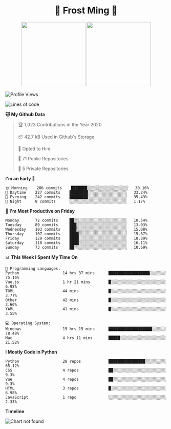 <h1 align="center">🦄 Frost Ming 🐍</h1>

<p align="center">
  <img height="200" src="https://github-readme-stats.vercel.app/api?username=frostming&show_icons=true&theme=dracula&include_all_commits=true" />
  <img height="200" src="https://github-readme-stats.vercel.app/api/top-langs/?username=frostming&theme=dracula&show_icons=true" />
</p>

<!--START_SECTION:waka-->
![Profile Views](http://img.shields.io/badge/Profile%20Views-11-blue)

![Lines of code](https://img.shields.io/badge/From%20Hello%20World%20I%27ve%20Written-13.6%20million%20lines%20of%20code-blue)

**🐱 My Github Data** 

> 🏆 1,023 Contributions in the Year 2020
 > 
> 📦 42.7 kB Used in Github's Storage 
 > 
> 💼 Opted to Hire
 > 
> 📜 71 Public Repositories
 > 
> 🔑 5 Private Repositories 

**I'm an Early 🐤** 

```text
🌞 Morning    206 commits    ███████░░░░░░░░░░░░░░░░░░   30.16% 
🌆 Daytime    227 commits    ████████░░░░░░░░░░░░░░░░░   33.24% 
🌃 Evening    242 commits    ████████░░░░░░░░░░░░░░░░░   35.43% 
🌙 Night      8 commits      ░░░░░░░░░░░░░░░░░░░░░░░░░   1.17%

```
📅 **I'm Most Productive on Friday** 

```text
Monday       72 commits     ██░░░░░░░░░░░░░░░░░░░░░░░   10.54% 
Tuesday      89 commits     ███░░░░░░░░░░░░░░░░░░░░░░   13.03% 
Wednesday    103 commits    ███░░░░░░░░░░░░░░░░░░░░░░   15.08% 
Thursday     107 commits    ████░░░░░░░░░░░░░░░░░░░░░   15.67% 
Friday       129 commits    ████░░░░░░░░░░░░░░░░░░░░░   18.89% 
Saturday     110 commits    ████░░░░░░░░░░░░░░░░░░░░░   16.11% 
Sunday       73 commits     ██░░░░░░░░░░░░░░░░░░░░░░░   10.69%

```


📊 **This Week I Spent My Time On** 

```text
💬 Programming Languages: 
Python                   14 hrs 37 mins      ██████████████████░░░░░░░   75.16% 
Vue.js                   1 hr 21 mins        █░░░░░░░░░░░░░░░░░░░░░░░░   6.98% 
TOML                     44 mins             █░░░░░░░░░░░░░░░░░░░░░░░░   3.77% 
Other                    42 mins             █░░░░░░░░░░░░░░░░░░░░░░░░   3.66% 
YAML                     41 mins             █░░░░░░░░░░░░░░░░░░░░░░░░   3.55%

💻 Operating System: 
Windows                  15 hrs 15 mins      ███████████████████░░░░░░   78.48% 
Mac                      4 hrs 11 mins       █████░░░░░░░░░░░░░░░░░░░░   21.52%

```

**I Mostly Code in Python** 

```text
Python                   28 repos            ████████████████░░░░░░░░░   65.12% 
CSS                      4 repos             ██░░░░░░░░░░░░░░░░░░░░░░░   9.3% 
Vue                      4 repos             ██░░░░░░░░░░░░░░░░░░░░░░░   9.3% 
HTML                     3 repos             █░░░░░░░░░░░░░░░░░░░░░░░░   6.98% 
JavaScript               1 repo              ░░░░░░░░░░░░░░░░░░░░░░░░░   2.33%

```


**Timeline**

![Chart not found](https://github.com/frostming/frostming/blob/master/charts/bar_graph.png) 


<!--END_SECTION:waka-->
